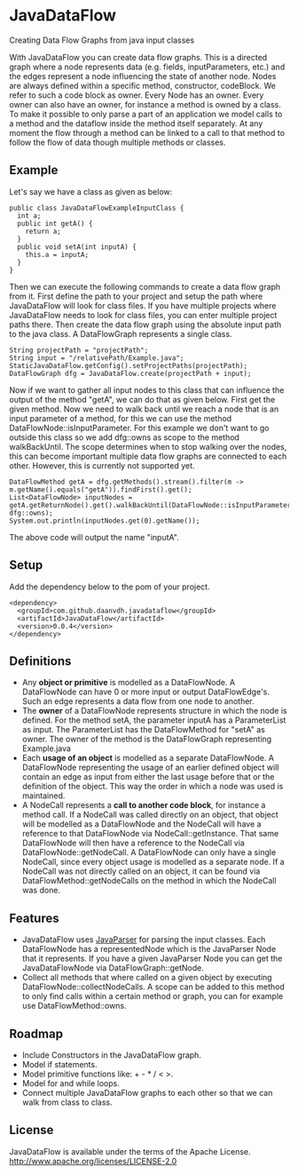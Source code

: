 # JavaDataFlow
Creating Data Flow Graphs from java input classes

With JavaDataFlow you can create data flow graphs. 
This is a directed graph where a node represents data (e.g. fields, inputParameters, etc.) and the edges represent a node influencing the state of another node.
Nodes are always defined within a specific method, constructor, codeBlock. 
We refer to such a code block as owner. 
Every Node has an owner. 
Every owner can also have an owner, for instance a method is owned by a class.
To make it possible to only parse a part of an application we model calls to a method and the dataflow inside the method itself separately. 
At any moment the flow through a method can be linked to a call to that method to follow the flow of data though multiple methods or classes. 


## Example

Let's say we have a class as given as below: 
	
	public class JavaDataFlowExampleInputClass {
	  int a;
	  public int getA() {
	    return a;
	  }
	  public void setA(int inputA) {
	    this.a = inputA;
	  }
	}

Then we can execute the following commands to create a data flow graph from it. 
First define the path to your project and setup the path where JavaDataFlow will look for class files. 
If you have multiple projects where JavaDataFlow needs to look for class files, you can enter multiple project paths there. 
Then create the data flow graph using the absolute input path to the java class. 
A DataFlowGraph represents a single class. 

	String projectPath = "projectPath";
	String input = "/relativePath/Example.java";
	StaticJavaDataFlow.getConfig().setProjectPaths(projectPath);
	DataFlowGraph dfg = JavaDataFlow.create(projectPath + input);
 
Now if we want to gather all input nodes to this class that can influence the output of the method "getA", we can do that as given below. 
First get the given method. 
Now we need to walk back until we reach a node that is an input parameter of a method, for this we can use the method DataFlowNode::isInputParameter. 
For this example we don't want to go outside this class so we add dfg::owns as scope to the method walkBackUntil. 
The scope determines when to stop walking over the nodes, this can become important multiple data flow graphs are connected to each other. 
However, this is currently not supported yet. 

	DataFlowMethod getA = dfg.getMethods().stream().filter(m -> m.getName().equals("getA")).findFirst().get();
	List<DataFlowNode> inputNodes = getA.getReturnNode().get().walkBackUntil(DataFlowNode::isInputParameter, dfg::owns);
	System.out.println(inputNodes.get(0).getName());
    
The above code will output the name "inputA". 

## Setup 
Add the dependency below to the pom of your project. 

	<dependency>
	  <groupId>com.github.daanvdh.javadataflow</groupId>
	  <artifactId>JavaDataFlow</artifactId>
	  <version>0.0.4</version>
	</dependency>

## Definitions

- Any **object or primitive** is modelled as a DataFlowNode. 
  A DataFlowNode can have 0 or more input or output DataFlowEdge's.
  Such an edge represents a data flow from one node to another. 
- The **owner** of a DataFlowNode represents structure in which the node is defined. 
  For the method setA, the parameter inputA has a ParameterList as input. 
  The ParameterList has the DataFlowMethod for "setA" as owner. 
  The owner of the method is the DataFlowGraph representing Example.java
- Each **usage of an object** is modelled as a separate DataFlowNode. 
  A DataFlowNode representing the usage of an earlier defined object will contain an edge as input from either the last usage before that or the definition of the object. 
  This way the order in which a node was used is maintained. 
- A NodeCall represents a **call to another code block**, for instance a method call. 
  If a NodeCall was called directly on an object, that object will be modelled as a DataFlowNode and the NodeCall will have a reference to that DataFlowNode via NodeCall::getInstance. 
  That same DataFlowNode will then have a reference to the NodeCall via DataFlowNode::getNodeCall. 
  A DataFlowNode can only have a single NodeCall, since every object usage is modelled as a separate node. 
  If a NodeCall was not directly called on an object, it can be found via DataFlowMethod::getNodeCalls on the method in which the NodeCall was done. 
  

## Features
- JavaDataFlow uses [JavaParser](https://github.com/javaparser/javaparser/) for parsing the input classes. 
  Each DataFlowNode has a representedNode which is the JavaParser Node that it represents. 
  If you have a given JavaParser Node you can get the JavaDataFlowNode via DataFlowGraph::getNode. 
- Collect all methods that where called on a given object by executing DataFlowNode::collectNodeCalls.
  A scope can be added to this method to only find calls within a certain method or graph, you can for example use DataFlowMethod::owns.  

## Roadmap
- Include Constructors in the JavaDataFlow graph. 
- Model if statements. 
- Model primitive functions like: + - * / < >. 
- Model for and while loops. 
- Connect multiple JavaDataFlow graphs to each other so that we can walk from class to class. 

## License

JavaDataFlow is available under the terms of the Apache License. http://www.apache.org/licenses/LICENSE-2.0